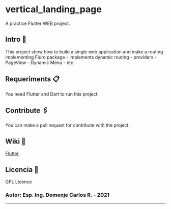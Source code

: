 # vertical_landing_page

A practice Flutter WEB project.


## Intro 🚀

This project show how to build a single web application and make a routing implementing Fluro package - implements dynamic routing - providers - PageView - Dynamic Menu - etc.



## Requeriments 📋

You need Flutter and Dart to run this project.


## Contribute 🖇️

You can make a pull request for contribute with the project. 

## Wiki 📖


[Flutter](https://flutter.dev)


## Licencia 📄

GPL Licence

### Autor: Esp. Ing. Domenje Carlos R. - 2021

---
